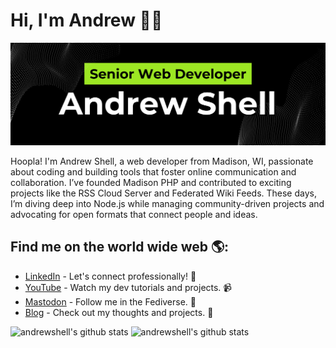 # Hi, I'm Andrew 👋🏻

<img src="https://raw.githubusercontent.com/andrewshell/andrewshell/master/banner.png" alt="banner that says Andrew Shell, Senior Web Developer, and a photo of Andrew with a text bubble saying Hoopla!">

Hoopla! I'm Andrew Shell, a web developer from Madison, WI, passionate about coding and building tools that foster online communication and collaboration. I’ve founded Madison PHP and contributed to exciting projects like the RSS Cloud Server and Federated Wiki Feeds. These days, I’m diving deep into Node.js while managing community-driven projects and advocating for open formats that connect people and ideas.


## Find me on the world wide web 🌎:

- [LinkedIn](https://www.linkedin.com/in/andrewshell/) - Let's connect professionally! 💼  
- [YouTube](https://www.youtube.com/@AndrewShellDev) - Watch my dev tutorials and projects. 📹  
- [Mastodon](https://indieweb.social/@andrewshell) - Follow me in the Fediverse. 🐘  
- [Blog](https://blog.andrewshell.org/) - Check out my thoughts and projects. 📝  

![andrewshell's github stats](https://github-readme-stats.vercel.app/api?username=andrewshell&show_icons=true&hide_border=true&bg_color=0d1117&title_color=239de7&icon_color=239de7&text_color=ffffff#gh-dark-mode-only)
![andrewshell's github stats](https://github-readme-stats.vercel.app/api?username=andrewshell&show_icons=true&hide_border=true&bg_color=ffffff&title_color=239de7&icon_color=239de7&text_color=000000#gh-light-mode-only)
